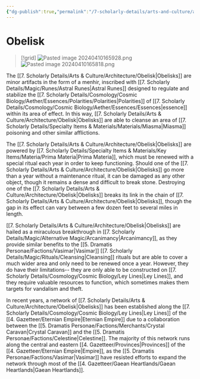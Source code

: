 ```yaml
---
{"dg-publish":true,"permalink":"/7-scholarly-details/arts-and-culture/architecture/obelisk/","noteIcon":""}
---
```


# Obelisk

>[!grid]
>![Pasted image 20240410165928.png](/img/user/x.%20Assets/Attachments/Pasted%20image%2020240410165928.png)
>![Pasted image 20240410165818.png](/img/user/x.%20Assets/Attachments/Pasted%20image%2020240410165818.png)


The [[7. Scholarly Details/Arts & Culture/Architecture/Obelisk\|Obelisks]] are minor artifacts in the form of a menhir, inscribed with [[7. Scholarly Details/Magic/Runes/Astral Runes\|Astral Runes]] designed to regulate and stabilize the [[7. Scholarly Details/Cosmology/Cosmic Biology/Aether/Essences/Polarities/Polarities\|Polarities]] of [[7. Scholarly Details/Cosmology/Cosmic Biology/Aether/Essences/Essences\|essence]] within its area of effect. In this way, [[7. Scholarly Details/Arts & Culture/Architecture/Obelisk\|Obelisks]] are able to cleanse an area of [[7. Scholarly Details/Specialty Items & Materials/Materials/Miasma\|Miasma]] poisoning and other similar afflictions.

The [[7. Scholarly Details/Arts & Culture/Architecture/Obelisk\|Obelisks]] are powered by [[7. Scholarly Details/Specialty Items & Materials/Key Items/Materia/Prima Materia\|Prima Materia]], which must be renewed with a special ritual each year in order to keep functioning. Should one of the [[7. Scholarly Details/Arts & Culture/Architecture/Obelisk\|Obelisks]] go more than a year without a maintenance ritual, it can be damaged as any other object, though it remains a dense and difficult to break stone. Destroying one of the [[7. Scholarly Details/Arts & Culture/Architecture/Obelisk\|Obelisks]] breaks its link in the chain of [[7. Scholarly Details/Arts & Culture/Architecture/Obelisk\|Obelisks]], though the gap in its effect can vary between a few dozen feet to several miles in length. 

[[7. Scholarly Details/Arts & Culture/Architecture/Obelisk\|Obelisks]] are hailed as a miraculous breakthrough in [[7. Scholarly Details/Magic/Alternative Magic/Arcanimancy\|Arcanimancy]], as they provide similar benefits to the [[5. Dramatis Personae/Factions/Vasimar\|Vasimar]] [[7. Scholarly Details/Magic/Rituals/Cleansing\|Cleansing]] rituals but are able to cover a much wider area and only need to be renewed once a year. However, they do have their limitations-- they are only able to be constructed on [[7. Scholarly Details/Cosmology/Cosmic Biology/Ley Lines\|Ley Lines]], and they require valuable resources to function, which sometimes makes them targets for vandalism and theft. 

In recent years, a network of [[7. Scholarly Details/Arts & Culture/Architecture/Obelisk\|Obelisks]] has been established along the [[7. Scholarly Details/Cosmology/Cosmic Biology/Ley Lines\|Ley Lines]] of the [[4. Gazetteer/Eternian Empire\|Eternian Empire]] due to a collaboration between the [[5. Dramatis Personae/Factions/Merchants/Crystal Caravan\|Crystal Caravan]] and the [[5. Dramatis Personae/Factions/Celestine\|Celestine]]. The majority of this network runs along the central and eastern [[4. Gazetteer/Provinces\|Provinces]] of the [[4. Gazetteer/Eternian Empire\|Empire]], as the [[5. Dramatis Personae/Factions/Vasimar\|Vasimar]] have resisted efforts to expand the network through most of the [[4. Gazetteer/Gaean Heartlands/Gaean Heartlands\|Gaean Heartlands]]. 

